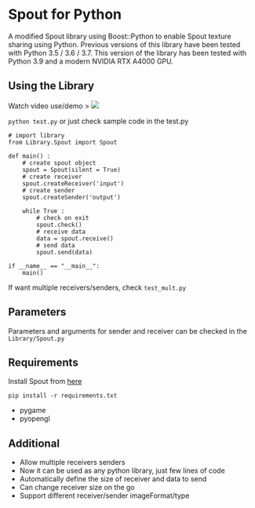 # Spout for Python

A modified Spout library using Boost::Python to enable Spout texture sharing using Python.
Previous versions of this library have been tested with Python 3.5 / 3.6 / 3.7.
This version of the library has been tested with Python 3.9 and a modern NVIDIA RTX A4000 GPU.

## Using the Library

Watch video use/demo > 
[![](http://img.youtube.com/vi/CmI4zwSAajw/0.jpg)](http://www.youtube.com/watch?v=CmI4zwSAajw "Spout for Python")

```python test.py```
or just check sample code in the test.py
```
# import library
from Library.Spout import Spout

def main() :
    # create spout object
    spout = Spout(silent = True)
    # create receiver
    spout.createReceiver('input')
    # create sender
    spout.createSender('output')

    while True :
        # check on exit
        spout.check()
        # receive data
        data = spout.receive()
        # send data
        spout.send(data)
    
if __name__ == "__main__":
    main()
```

If want multiple receivers/senders, check ```test_mult.py```

## Parameters 
Parameters and arguments for sender and receiver can be checked in the ```Library/Spout.py```

## Requirements
Install Spout from [here](https://spout.zeal.co/)
```
pip install -r requirements.txt
```

- pygame
- pyopengl

## Additional
* Allow multiple receivers senders
* Now it can be used as any python library, just few lines of code
* Automatically define the size of receiver and data to send
* Can change receiver size on the go
* Support different receiver/sender imageFormat/type
